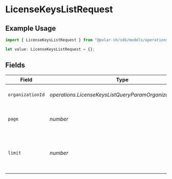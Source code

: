 # LicenseKeysListRequest

## Example Usage

```typescript
import { LicenseKeysListRequest } from "@polar-sh/sdk/models/operations";

let value: LicenseKeysListRequest = {};
```

## Fields

| Field                                                      | Type                                                       | Required                                                   | Description                                                |
| ---------------------------------------------------------- | ---------------------------------------------------------- | ---------------------------------------------------------- | ---------------------------------------------------------- |
| `organizationId`                                           | *operations.LicenseKeysListQueryParamOrganizationIDFilter* | :heavy_minus_sign:                                         | Filter by organization ID.                                 |
| `page`                                                     | *number*                                                   | :heavy_minus_sign:                                         | Page number, defaults to 1.                                |
| `limit`                                                    | *number*                                                   | :heavy_minus_sign:                                         | Size of a page, defaults to 10. Maximum is 100.            |